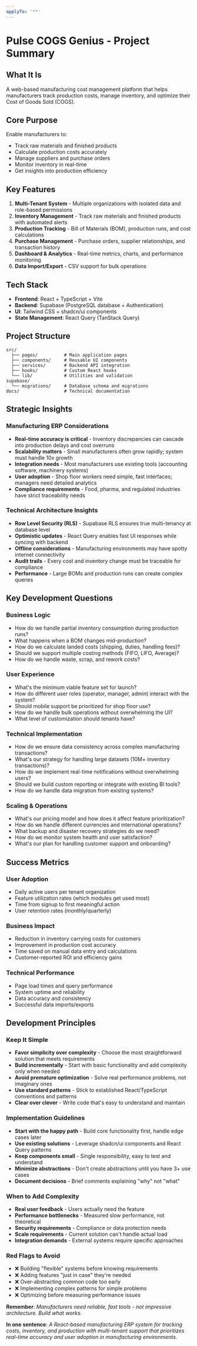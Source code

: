 ```yaml
---
applyTo: '**'
---
```

# **Pulse COGS Genius - Project Summary**

## **What It Is**
A web-based manufacturing cost management platform that helps manufacturers track production costs, manage inventory, and optimize their Cost of Goods Sold (COGS).

## **Core Purpose**
Enable manufacturers to:
- Track raw materials and finished products
- Calculate production costs accurately
- Manage suppliers and purchase orders
- Monitor inventory in real-time
- Get insights into production efficiency

## **Key Features**
1. **Multi-Tenant System** - Multiple organizations with isolated data and role-based permissions
2. **Inventory Management** - Track raw materials and finished products with automated alerts
3. **Production Tracking** - Bill of Materials (BOM), production runs, and cost calculations
4. **Purchase Management** - Purchase orders, supplier relationships, and transaction history
5. **Dashboard & Analytics** - Real-time metrics, charts, and performance monitoring
6. **Data Import/Export** - CSV support for bulk operations

## **Tech Stack**
- **Frontend**: React + TypeScript + Vite
- **Backend**: Supabase (PostgreSQL database + Authentication)
- **UI**: Tailwind CSS + shadcn/ui components
- **State Management**: React Query (TanStack Query)

## **Project Structure**
```
src/
  ├── pages/          # Main application pages
  ├── components/     # Reusable UI components
  ├── services/       # Backend API integration
  ├── hooks/          # Custom React hooks
  └── lib/            # Utilities and validation
supabase/
  └── migrations/     # Database schema and migrations
docs/                 # Technical documentation
```

## **Strategic Insights**

### **Manufacturing ERP Considerations**
- **Real-time accuracy is critical** - Inventory discrepancies can cascade into production delays and cost overruns
- **Scalability matters** - Small manufacturers often grow rapidly; system must handle 10x growth
- **Integration needs** - Most manufacturers use existing tools (accounting software, machinery systems)
- **User adoption** - Shop floor workers need simple, fast interfaces; managers need detailed analytics
- **Compliance requirements** - Food, pharma, and regulated industries have strict traceability needs

### **Technical Architecture Insights**
- **Row Level Security (RLS)** - Supabase RLS ensures true multi-tenancy at database level
- **Optimistic updates** - React Query enables fast UI responses while syncing with backend
- **Offline considerations** - Manufacturing environments may have spotty internet connectivity
- **Audit trails** - Every cost and inventory change must be traceable for compliance
- **Performance** - Large BOMs and production runs can create complex queries

## **Key Development Questions**

### **Business Logic**
- How do we handle partial inventory consumption during production runs?
- What happens when a BOM changes mid-production?
- How do we calculate landed costs (shipping, duties, handling fees)?
- Should we support multiple costing methods (FIFO, LIFO, Average)?
- How do we handle waste, scrap, and rework costs?

### **User Experience**
- What's the minimum viable feature set for launch?
- How do different user roles (operator, manager, admin) interact with the system?
- Should mobile support be prioritized for shop floor use?
- How do we handle bulk operations without overwhelming the UI?
- What level of customization should tenants have?

### **Technical Implementation**
- How do we ensure data consistency across complex manufacturing transactions?
- What's our strategy for handling large datasets (10M+ inventory transactions)?
- How do we implement real-time notifications without overwhelming users?
- Should we build custom reporting or integrate with existing BI tools?
- How do we handle data migration from existing systems?

### **Scaling & Operations**
- What's our pricing model and how does it affect feature prioritization?
- How do we handle different currencies and international operations?
- What backup and disaster recovery strategies do we need?
- How do we monitor system health and user satisfaction?
- What's our plan for handling customer support and onboarding?

## **Success Metrics**

### **User Adoption**
- Daily active users per tenant organization
- Feature utilization rates (which modules get used most)
- Time from signup to first meaningful action
- User retention rates (monthly/quarterly)

### **Business Impact**
- Reduction in inventory carrying costs for customers
- Improvement in production cost accuracy
- Time saved on manual data entry and calculations
- Customer-reported ROI and efficiency gains

### **Technical Performance**
- Page load times and query performance
- System uptime and reliability
- Data accuracy and consistency
- Successful data imports/exports

## **Development Principles**

### **Keep It Simple**
- **Favor simplicity over complexity** - Choose the most straightforward solution that meets requirements
- **Build incrementally** - Start with basic functionality and add complexity only when needed
- **Avoid premature optimization** - Solve real performance problems, not imaginary ones
- **Use standard patterns** - Stick to established React/TypeScript conventions and patterns
- **Clear over clever** - Write code that's easy to understand and maintain

### **Implementation Guidelines**
- **Start with the happy path** - Build core functionality first, handle edge cases later
- **Use existing solutions** - Leverage shadcn/ui components and React Query patterns
- **Keep components small** - Single responsibility, easy to test and understand
- **Minimize abstractions** - Don't create abstractions until you have 3+ use cases
- **Document decisions** - Brief comments explaining "why" not "what"

### **When to Add Complexity**
- **Real user feedback** - Users actually need the feature
- **Performance bottlenecks** - Measured slow performance, not theoretical
- **Security requirements** - Compliance or data protection needs
- **Scale requirements** - Current solution can't handle actual load
- **Integration demands** - External systems require specific approaches

### **Red Flags to Avoid**
- ❌ Building "flexible" systems before knowing requirements
- ❌ Adding features "just in case" they're needed
- ❌ Over-abstracting common code too early
- ❌ Implementing complex patterns for simple problems
- ❌ Optimizing before measuring performance issues

**Remember**: *Manufacturers need reliable, fast tools - not impressive architecture. Build what works.*

**In one sentence**: *A React-based manufacturing ERP system for tracking costs, inventory, and production with multi-tenant support that prioritizes real-time accuracy and user adoption in manufacturing environments.*